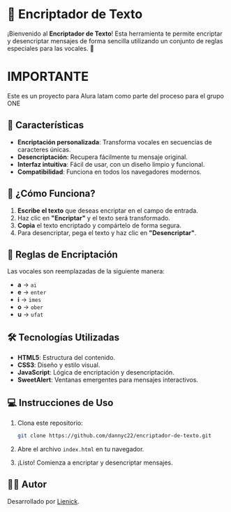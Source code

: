 # 🔐 Encriptador de Texto 

¡Bienvenido al **Encriptador de Texto**! 
Esta herramienta te permite encriptar y desencriptar mensajes de forma sencilla utilizando un conjunto de reglas especiales para las vocales. 🚀


# IMPORTANTE 

Este es un proyecto para Alura latam como parte del proceso para el grupo ONE

## 🚀 Características

- **Encriptación personalizada**: Transforma vocales en secuencias de caracteres únicas.
- **Desencriptación**: Recupera fácilmente tu mensaje original.
- **Interfaz intuitiva**: Fácil de usar, con un diseño limpio y funcional.
- **Compatibilidad**: Funciona en todos los navegadores modernos.

## 🎯 ¿Cómo Funciona?

1. **Escribe el texto** que deseas encriptar en el campo de entrada.
2. Haz clic en **"Encriptar"** y el texto será transformado.
3. **Copia** el texto encriptado y compártelo de forma segura.
4. Para desencriptar, pega el texto y haz clic en **"Desencriptar"**.

## 🔧 Reglas de Encriptación

Las vocales son reemplazadas de la siguiente manera:
- **a** → `ai`
- **e** → `enter`
- **i** → `imes`
- **o** → `ober`
- **u** → `ufat`

## 🛠️ Tecnologías Utilizadas

- **HTML5**: Estructura del contenido.
- **CSS3**: Diseño y estilo visual.
- **JavaScript**: Lógica de encriptación y desencriptación.
- **SweetAlert**: Ventanas emergentes para mensajes interactivos.

## 💻 Instrucciones de Uso

1. Clona este repositorio:

    ```bash
    git clone https://github.com/dannyc22/encriptador-de-texto.git
    ```

2. Abre el archivo `index.html` en tu navegador.

3. ¡Listo! Comienza a encriptar y desencriptar mensajes.

## 👨‍💻 Autor

Desarrollado por [Lienick](https://github.com/dannyc22).
